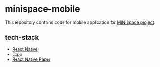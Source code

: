 # minispace-mobile

This repository contains code for mobile application for [MiNISpace project](https://github.com/MiNISpaceMobile).

## tech-stack

- [React Native](https://reactnative.dev/)
- [Expo](https://expo.dev/)
- [React Native Paper](https://reactnativepaper.com/)
